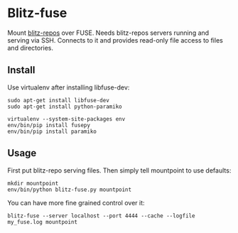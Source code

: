 # Blitz-fuse

Mount [blitz-repos](https://github.com/jroivas/blitz-repos) over FUSE.
Needs blitz-repos servers running and serving via SSH.
Connects to it and provides read-only file access to files and directories.


## Install

Use virtualenv after installing libfuse-dev:

    sudo apt-get install libfuse-dev
    sudo apt-get install python-paramiko

    virtualenv --system-site-packages env
    env/bin/pip install fusepy
    env/bin/pip install paramiko


## Usage

First put blitz-repo serving files.
Then simply tell mountpoint to use defaults:

    mkdir mountpoint
    env/bin/python blitz-fuse.py mountpoint

You can have more fine grained control over it:

    blitz-fuse --server localhost --port 4444 --cache --logfile my_fuse.log mountpoint
